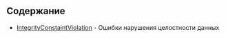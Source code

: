 ## Содержание

- [IntegrityConstaintViolation](./IntegrityConstaintViolation.md) - Ошибки нарушения целостности данных